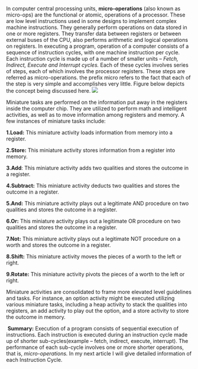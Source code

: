 In computer central processing units, **micro-operations** (also known as micro-ops) are the functional or atomic, operations of a processor. These are low level instructions used in some designs to implement complex machine instructions. They generally perform operations on data stored in one or more registers. They transfer data between registers or between external buses of the CPU, also performs arithmetic and logical operations on registers. In executing a program, operation of a computer consists of a sequence of instruction cycles, with one machine instruction per cycle. Each instruction cycle is made up of a number of smaller units – _Fetch, Indirect, Execute and Interrupt cycles._ Each of these cycles involves series of steps, each of which involves the processor registers. These steps are referred as micro-operations. the prefix micro refers to the fact that each of the step is very simple and accomplishes very little. Figure below depicts the concept being discussed here. ![](https://media.geeksforgeeks.org/wp-content/uploads/Screenshot-from-2018-03-23-01-48-18-1.png)

Miniature tasks are performed on the information put away in the registers inside the computer chip. They are utilized to perform math and intelligent activities, as well as to move information among registers and memory. A few instances of miniature tasks include:

**1.Load:** This miniature activity loads information from memory into a register.

**2.Store:** This miniature activity stores information from a register into memory.

**3.Add**: This miniature activity adds two qualities and stores the outcome in a register.

**4.Subtract:** This miniature activity deducts two qualities and stores the outcome in a register.

**5.And:** This miniature activity plays out a legitimate AND procedure on two qualities and stores the outcome in a register.

**6.Or:** This miniature activity plays out a legitimate OR procedure on two qualities and stores the outcome in a register.

**7.Not:** This miniature activity plays out a legitimate NOT procedure on a worth and stores the outcome in a register.

**8.Shift:** This miniature activity moves the pieces of a worth to the left or right.

**9.Rotate:** This miniature activity pivots the pieces of a worth to the left or right.

Miniature activities are consolidated to frame more elevated level guidelines and tasks. For instance, an option activity might be executed utilizing various miniature tasks, including a heap activity to stack the qualities into registers, an add activity to play out the option, and a store activity to store the outcome in memory.

 **Summary:** Execution of a program consists of sequential execution of instructions. Each instruction is executed during an instruction cycle made up of shorter sub-cycles(example – fetch, indirect, execute, interrupt). The performance of each sub-cycle involves one or more shorter operations, that is, _micro-operations._ In my next article I will give detailed information of each Instruction Cycle.